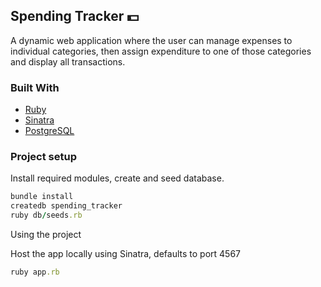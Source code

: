 ## Spending Tracker :dollar:

A dynamic web application where the user can manage expenses to individual categories, then assign expenditure to one of those categories and display all transactions.

### Built With
* [Ruby](https://www.ruby-lang.org/en/)
* [Sinatra](http://sinatrarb.com/)
* [PostgreSQL](https://www.postgresql.org/)

### Project setup

Install required modules, create and seed database.

```ruby
bundle install
createdb spending_tracker
ruby db/seeds.rb
```

Using the project

Host the app locally using Sinatra, defaults to port 4567

```ruby
ruby app.rb
```

